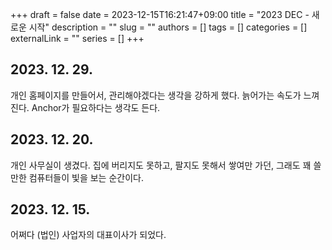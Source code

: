 +++ 
draft = false
date = 2023-12-15T16:21:47+09:00
title = "2023 DEC - 새로운 시작"
description = ""
slug = ""
authors = []
tags = []
categories = []
externalLink = ""
series = []
+++


## 2023. 12. 29.
개인 홈페이지를 만들어서, 관리해야겠다는 생각을 강하게 했다.
늙어가는 속도가 느껴진다.
Anchor가 필요하다는 생각도 든다.


## 2023. 12. 20.
개인 사무실이 생겼다.
집에 버리지도 못하고, 팔지도 못해서 쌓여만 가던, 그래도 꽤 쓸만한 컴퓨터들이 빛을 보는 순간이다.


## 2023. 12. 15.
어쩌다 (법인) 사업자의 대표이사가 되었다.

